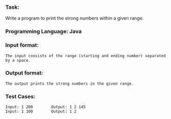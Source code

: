 ### Task: 
Write a program to print the strong numbers within a given range.

### Programming Language: Java

### Input format:
    The input consists of the range (starting and ending number) separated by a space.

### Output format: 
    The output prints the strong numbers in the given range.

### Test Cases:
    Input: 1 200        Output: 1 2 145
    Input: 1 100        Output: 1 2
